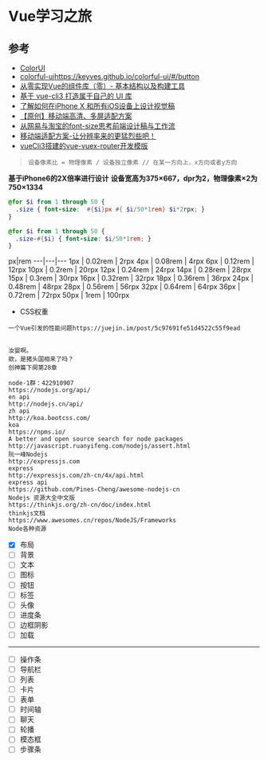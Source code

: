 # Vue学习之旅

## 参考 
- [ColorUI](https://github.com/weilanwl/ColorUI)
- [colorful-ui](https://github.com/Keyves/colorful-ui)https://keyves.github.io/colorful-ui/#/button
- [从零实现Vue的组件库（零）- 基本结构以及构建工具](https://juejin.im/post/5c0b8ece5188254f9e2809fe)
- [基于 vue-cli3 打造属于自己的 UI 库](https://juejin.im/post/5c95c61f6fb9a070c40acf65)
- [了解如何在iPhone X 和所有iOS设备上设计视觉稿](https://www.ui.cn/detail/246980.html)
- [【原创】移动端高清、多屏适配方案](http://www.html-js.com/article/Mobile-terminal-H5-mobile-terminal-HD-multi-screen-adaptation-scheme%203041)
- [从网易与淘宝的font-size思考前端设计稿与工作流](http://www.cnblogs.com/lyzg/p/4877277.html)
- [移动端适配方案-让分辨率来的更猛烈些吧！](https://juejin.im/post/5bc7fb9ef265da0acd20ebeb)
- [vueCli3搭建的vue-vuex-router开发模版](https://github.com/wangyupo/vue-vuex-router)


>`设备像素比 = 物理像素 / 设备独立像素 // 在某一方向上，x方向或者y方向`

**基于iPhone6的2X倍率进行设计**
**设备宽高为375×667，dpr为2，物理像素×2为750×1334**

```scss
@for $i from 1 through 50 {
  .size { font-size:  #{$i}px #{ $i/50*1rem} $i*2rpx; }
}

@for $i from 1 through 50 {
  .size-#{$i} { font-size: $i/50*1rem; }
}
```

px|rem
---|---|---
1px   | 0.02rem | 2rpx
4px   | 0.08rem | 4rpx
6px   | 0.12rem | 12rpx
10px  | 0.2rem  | 20rpx
12px  | 0.24rem | 24rpx
14px  | 0.28rem | 28rpx
15px  | 0.3rem  | 30rpx
16px  | 0.32rem | 32rpx
18px  | 0.36rem | 36rpx
24px  | 0.48rem | 48rpx
28px  | 0.56rem | 56rpx
32px  | 0.64rem | 64rpx
36px  | 0.72rem | 72rpx
50px  | 1rem    | 100rpx


- CSS权重

```
一个Vue引发的性能问题https://juejin.im/post/5c97691fe51d4522c55f9ead


汝婴啊。
欸，是猪头国相来了吗？
创神篇下阕第28章

node-1群：422910907
https://nodejs.org/api/
en api
http://nodejs.cn/api/
zh api
http://koa.bootcss.com/
koa
https://npms.io/
A better and open source search for node packages
http://javascript.ruanyifeng.com/nodejs/assert.html
阮一峰Nodejs
http://expressjs.com
express
http://expressjs.com/zh-cn/4x/api.html
express api
https://github.com/Pines-Cheng/awesome-nodejs-cn
Nodejs 资源大全中文版
https://thinkjs.org/zh-cn/doc/index.html
thinkjs文档
https://www.awesomes.cn/repos/NodeJS/Frameworks
Node各种资源
```


- [x] 布局
- [ ] 背景
- [ ] 文本
- [ ] 图标 
- [ ] 按钮
- [ ] 标签
- [ ] 头像
- [ ] 进度条
- [ ] 边框阴影
- [ ] 加载
--- 
- [ ] 操作条
- [ ] 导航栏 
- [ ] 列表
- [ ] 卡片
- [ ] 表单
- [ ] 时间轴
- [ ] 聊天
- [ ] 轮播
- [ ] 模态框
- [ ] 步骤条